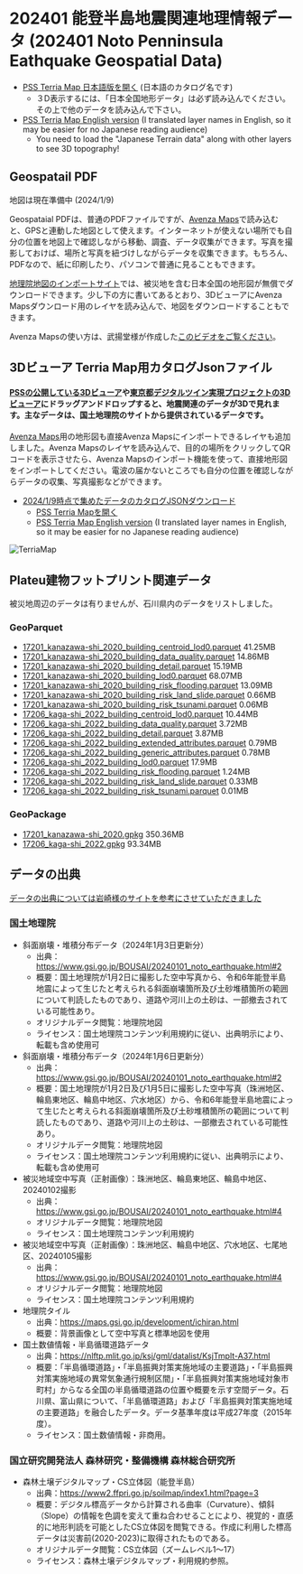 # 202401 能登半島地震関連地理情報データ (202401 Noto Penninsula Eathquake Geospatial Data)

  * [PSS Terria Map 日本語版を開く](https://pss-terria.com/#clean&map=3d&https://flateau.s3.ap-northeast-1.amazonaws.com/data/noto_earthquake/catalog/noto_earthquake_20240109.json) (日本語のカタログ名です)
    * ３D表示するには、「日本全国地形データ」は必ず読み込んでください。その上で他のデータを読み込んで下さい。
  * [PSS Terria Map English version](https://pss-terria.com/#clean&map=3d&https://flateau.s3.ap-northeast-1.amazonaws.com/data/noto_earthquake/catalog/noto_earthquake_en_20240109.json) (I translated layer names in English, so it may be easier for no Japanese reading audience)
    * You need to load the "Japanese Terrain data" along with other layers to see 3D topography!

## Geospatail PDF
地図は現在準備中 (2024/1/9)

Geospataial PDFは、普通のPDFファイルですが、[Avenza Maps](https://avenzamaps.jp/)で読み込むと、GPSと連動した地図として使えます。インターネットが使えない場所でも自分の位置を地図上で確認しながら移動、調査、データ収集ができます。写真を撮影しておけば、場所と写真を紐づけしながらデータを収集できます。もちろん、PDFなので、紙に印刷したり、パソコンで普通に見ることもできます。

[地理院地図のインポートサイト](https://avenzamaps.jp/?page_id=2494)では、被災地を含む日本全国の地形図が無償でダウンロードできます。少し下の方に書いてあるとおり、3DビューアにAvenza Mapsダウンロード用のレイヤを読み込んで、地図をダウンロードすることもできます。

Avenza Mapsの使い方は、武揚堂様が作成した[このビデオをご覧ください](https://www.youtube.com/watch?v=YMHlxKw4YsQ)。

## 3Dビューア Terria Map用カタログJsonファイル
#### [PSSの公開している3Dビューア](https://pss-terria.com/)や[東京都デジタルツイン実現プロジェクトの3Dビューア](https://3dview.tokyo-digitaltwin.metro.tokyo.lg.jp/)にドラッグアンドドロップすると、地震関連のデータが3Dで見れます。主なデータは、国土地理院のサイトから提供されているデータです。
[Avenza Maps](https://avenzamaps.jp/)用の地形図も直接Avenza Mapsにインポートできるレイヤも追加しました。Avenza Mapsのレイヤを読み込んで、目的の場所をクリックしてQRコードを表示させたら、Avenza Mapsのインポート機能を使って、直接地形図をインポートしてください。電波の届かないところでも自分の位置を確認しながらデータの収集、写真撮影などができます。
* [2024/1/9時点で集めたデータのカタログJSONダウンロード](https://flateau.s3.ap-northeast-1.amazonaws.com/data/noto_earthquake/catalog/noto_earthquake_20240109.json)
  * [PSS Terria Mapを開く](https://pss-terria.com/#clean&map=3d&https://flateau.s3.ap-northeast-1.amazonaws.com/data/noto_earthquake/catalog/noto_earthquake_20240109.json) 
  * [PSS Terria Map English version](https://pss-terria.com/#clean&map=3d&https://flateau.s3.ap-northeast-1.amazonaws.com/data/noto_earthquake/catalog/noto_earthquake_en_20240109.json) (I translated layer names in English, so it may be easier for no Japanese reading audience)

![TerriaMap](https://flateau.s3.ap-northeast-1.amazonaws.com/data/noto_earthquake/images/2024-01-09_12-19-11.png)


## Plateu建物フットプリント関連データ
被災地周辺のデータは有りませんが、石川県内のデータをリストしました。
### GeoParquet
* [17201_kanazawa-shi_2020_building_centroid_lod0.parquet](https://flateau.s3.ap-northeast-1.amazonaws.com/data/plateau/2022/buildings202312/gpqt/17201_kanazawa-shi_2020_building_centroid_lod0.parquet) 41.25MB
* [17201_kanazawa-shi_2020_building_data_quality.parquet](https://flateau.s3.ap-northeast-1.amazonaws.com/data/plateau/2022/buildings202312/gpqt/17201_kanazawa-shi_2020_building_data_quality.parquet) 14.86MB
* [17201_kanazawa-shi_2020_building_detail.parquet](https://flateau.s3.ap-northeast-1.amazonaws.com/data/plateau/2022/buildings202312/gpqt/17201_kanazawa-shi_2020_building_detail.parquet) 15.19MB
* [17201_kanazawa-shi_2020_building_lod0.parquet](https://flateau.s3.ap-northeast-1.amazonaws.com/data/plateau/2022/buildings202312/gpqt/17201_kanazawa-shi_2020_building_lod0.parquet) 68.07MB
* [17201_kanazawa-shi_2020_building_risk_flooding.parquet](https://flateau.s3.ap-northeast-1.amazonaws.com/data/plateau/2022/buildings202312/gpqt/17201_kanazawa-shi_2020_building_risk_flooding.parquet) 13.09MB
* [17201_kanazawa-shi_2020_building_risk_land_slide.parquet](https://flateau.s3.ap-northeast-1.amazonaws.com/data/plateau/2022/buildings202312/gpqt/17201_kanazawa-shi_2020_building_risk_land_slide.parquet) 0.66MB
* [17201_kanazawa-shi_2020_building_risk_tsunami.parquet](https://flateau.s3.ap-northeast-1.amazonaws.com/data/plateau/2022/buildings202312/gpqt/17201_kanazawa-shi_2020_building_risk_tsunami.parquet) 0.06MB
* [17206_kaga-shi_2022_building_centroid_lod0.parquet](https://flateau.s3.ap-northeast-1.amazonaws.com/data/plateau/2022/buildings202312/gpqt/17206_kaga-shi_2022_building_centroid_lod0.parquet) 10.44MB
* [17206_kaga-shi_2022_building_data_quality.parquet](https://flateau.s3.ap-northeast-1.amazonaws.com/data/plateau/2022/buildings202312/gpqt/17206_kaga-shi_2022_building_data_quality.parquet) 3.72MB
* [17206_kaga-shi_2022_building_detail.parquet](https://flateau.s3.ap-northeast-1.amazonaws.com/data/plateau/2022/buildings202312/gpqt/17206_kaga-shi_2022_building_detail.parquet) 3.87MB
* [17206_kaga-shi_2022_building_extended_attributes.parquet](https://flateau.s3.ap-northeast-1.amazonaws.com/data/plateau/2022/buildings202312/gpqt/17206_kaga-shi_2022_building_extended_attributes.parquet) 0.79MB
* [17206_kaga-shi_2022_building_generic_attributes.parquet](https://flateau.s3.ap-northeast-1.amazonaws.com/data/plateau/2022/buildings202312/gpqt/17206_kaga-shi_2022_building_generic_attributes.parquet) 0.78MB
* [17206_kaga-shi_2022_building_lod0.parquet](https://flateau.s3.ap-northeast-1.amazonaws.com/data/plateau/2022/buildings202312/gpqt/17206_kaga-shi_2022_building_lod0.parquet) 17.9MB
* [17206_kaga-shi_2022_building_risk_flooding.parquet](https://flateau.s3.ap-northeast-1.amazonaws.com/data/plateau/2022/buildings202312/gpqt/17206_kaga-shi_2022_building_risk_flooding.parquet) 1.24MB
* [17206_kaga-shi_2022_building_risk_land_slide.parquet](https://flateau.s3.ap-northeast-1.amazonaws.com/data/plateau/2022/buildings202312/gpqt/17206_kaga-shi_2022_building_risk_land_slide.parquet) 0.33MB
* [17206_kaga-shi_2022_building_risk_tsunami.parquet](https://flateau.s3.ap-northeast-1.amazonaws.com/data/plateau/2022/buildings202312/gpqt/17206_kaga-shi_2022_building_risk_tsunami.parquet) 0.01MB

### GeoPackage
* [17201_kanazawa-shi_2020.gpkg](https://flateau.s3.ap-northeast-1.amazonaws.com/data/plateau/2022/buildings202312/gpkg/17201_kanazawa-shi_2020.gpkg) 350.36MB
* [17206_kaga-shi_2022.gpkg](https://flateau.s3.ap-northeast-1.amazonaws.com/data/plateau/2022/buildings202312/gpkg/17206_kaga-shi_2022.gpkg) 93.34MB

## データの出典
[データの出典については岩崎様のサイトを参考にさせていただきました](https://wata909.github.io/R060101_Noto_Peninsula_EQ_QGIS/?fbclid=IwAR0EkrJixe8gO0xkGKlGR-v48zVRlIZlOI7Oqu4zzhrLp2RnpgLOmuHmc_Q)

### 国土地理院
* 斜面崩壊・堆積分布データ（2024年1月3日更新分）
  * 出典：https://www.gsi.go.jp/BOUSAI/20240101_noto_earthquake.html#2
  * 概要：国土地理院が1月2日に撮影した空中写真から、令和6年能登半島地震によって生じたと考えられる斜面崩壊箇所及び土砂堆積箇所の範囲について判読したものであり、道路や河川上の土砂は、一部撤去されている可能性あり。
  * オリジナルデータ閲覧：地理院地図
  * ライセンス：国土地理院コンテンツ利用規約に従い、出典明示により、転載も含め使用可
* 斜面崩壊・堆積分布データ（2024年1月6日更新分）
  * 出典：https://www.gsi.go.jp/BOUSAI/20240101_noto_earthquake.html#2
  * 概要：国土地理院が1月2日及び1月5日に撮影した空中写真（珠洲地区、輪島東地区、輪島中地区、穴水地区）から、令和6年能登半島地震によって生じたと考えられる斜面崩壊箇所及び土砂堆積箇所の範囲について判読したものであり、道路や河川上の土砂は、一部撤去されている可能性あり。
  * オリジナルデータ閲覧：地理院地図
  * ライセンス：国土地理院コンテンツ利用規約に従い、出典明示により、転載も含め使用可
* 被災地域空中写真（正射画像）：珠洲地区、輪島東地区、輪島中地区、20240102撮影
  * 出典：https://www.gsi.go.jp/BOUSAI/20240101_noto_earthquake.html#4
  * オリジナルデータ閲覧：地理院地図
  * ライセンス：国土地理院コンテンツ利用規約
* 被災地域空中写真（正射画像）：珠洲地区、輪島中地区、穴水地区、七尾地区、20240105撮影
  * 出典：https://www.gsi.go.jp/BOUSAI/20240101_noto_earthquake.html#4
  * オリジナルデータ閲覧：地理院地図
  * ライセンス：国土地理院コンテンツ利用規約
* 地理院タイル
  * 出典：https://maps.gsi.go.jp/development/ichiran.html
  * 概要：背景画像として空中写真と標準地図を使用
* 国土数値情報・半島循環道路データ
  * 出典：https://nlftp.mlit.go.jp/ksj/gml/datalist/KsjTmplt-A37.html
  * 概要：「半島循環道路」・「半島振興対策実施地域の主要道路」・「半島振興対策実施地域の異常気象通行規制区間」・「半島振興対策実施地域対象市町村」からなる全国の半島循環道路の位置や概要を示す空間データ。石川県、富山県について、「半島循環道路」および「半島振興対策実施地域の主要道路」を融合したデータ。データ基準年度は平成27年度（2015年度）。
  * ライセンス：国土数値情報・非商用。
### 国立研究開発法人 森林研究・整備機構 森林総合研究所
* 森林土壌デジタルマップ・CS立体図（能登半島）
  * 出典：https://www2.ffpri.go.jp/soilmap/index1.html?page=3
  * 概要：デジタル標高データから計算される曲率（Curvature）、傾斜（Slope）の情報を色調を変えて重ね合わせることにより、視覚的・直感的に地形判読を可能としたCS立体図を閲覧できる。作成に利用した標高データは災害前(2020-2023)に取得されたものである。
  * オリジナルデータ閲覧：CS立体図（ズームレベル1～17）
  * ライセンス：森林土壌デジタルマップ・利用規約参照。